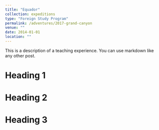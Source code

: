 ```yaml
---
title: "Equador"
collection: expeditions
type: "Foreign Study Program"
permalink: /adventures/2017-grand-canyon
venue: ""
date: 2014-01-01
location: ""
---
```


This is a description of a teaching experience. You can use markdown like any other post.

Heading 1
======

Heading 2
======

Heading 3
======

